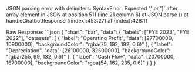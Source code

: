 JSON parsing error with delimiters: SyntaxError: Expected ',' or ']' after array element in JSON at position 511 (line 21 column 6)
    at JSON.parse (<anonymous>)
    at handleChatbotResponse ((index):453:27)
    at (index):428:11

Raw Response: ```json
{
  "chart": "bar",
  "data": {
    "labels": ["FYE 2023", "FYE 2022"],
    "datasets": [
      {
        "label": "Operating Profit",
        "data": [27700000, 10900000],
        "backgroundColor": "rgba(75, 192, 192, 0.6)"
      },
      {
        "label": "Depreciation",
        "data": [26100000, 32500000],
 "backgroundColor": "rgba(255, 99, 132, 0.6)"
      },
      {
        "label": "Cash Flow",
        "data": [20700000, 16700000],
        "backgroundColor": "rgba(54, 162, 235, 0.6)"
      }
     }
}
```

